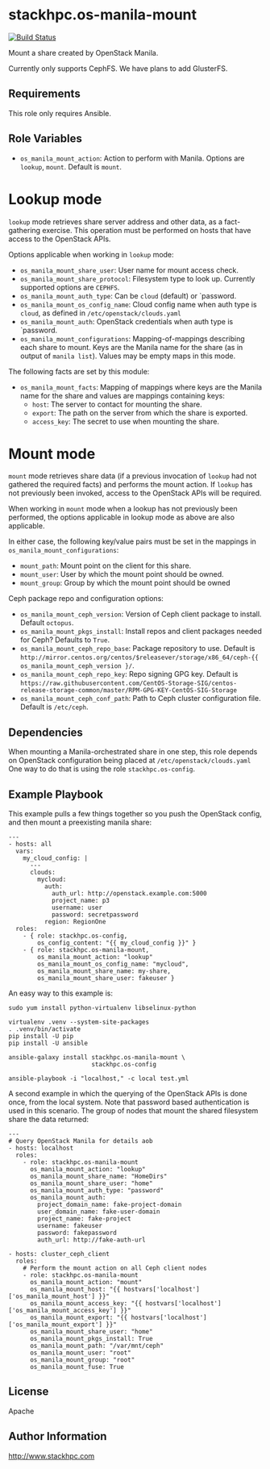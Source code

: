 stackhpc.os-manila-mount
========================

[![Build Status](https://www.travis-ci.org/stackhpc/ansible-role-os-manila-mount.svg?branch=master)](https://www.travis-ci.org/stackhpc/ansible-role-os-manila-mount)

Mount a share created by OpenStack Manila.

Currently only supports CephFS. We have plans to add GlusterFS.

Requirements
------------

This role only requires Ansible.

Role Variables
--------------

* `os_manila_mount_action`: Action to perform with Manila.  Options are
  `lookup`, `mount`.  Default is `mount`.

Lookup mode
===========

`lookup` mode retrieves share server address and other data, as a fact-gathering
exercise.  This operation must be performed on hosts that have access to the
OpenStack APIs.

Options applicable when working in `lookup` mode:

* `os_manila_mount_share_user`: User name for mount access check.
* `os_manila_mount_share_protocol`: Filesystem type to look up.  Currently 
  supported options are `CEPHFS`.
* `os_manila_mount_auth_type`: Can be `cloud` (default) or `password.
* `os_manila_mount_os_config_name`: Cloud config name when auth type is `cloud`,
  as defined in `/etc/openstack/clouds.yaml`
* `os_manila_mount_auth`: OpenStack credentials when auth type is `password.  
* `os_manila_mount_configurations`: Mapping-of-mappings describing each share to mount. Keys are the Manila name for the share (as in output of `manila list`). Values may be empty maps in this mode.


The following facts are set by this module:

* `os_manila_mount_facts`: Mapping of mappings where keys are the Manila name for the share and values are mappings containing keys:
  * `host`: The server to contact for mounting the share.
  * `export`: The path on the server from which the share is exported.
  * `access_key`: The secret to use when mounting the share.

Mount mode
==========

`mount` mode retrieves share data (if a previous invocation of `lookup` had not
gathered the required facts) and performs the mount action.  If `lookup` has not
previously been invoked, access to the OpenStack APIs will be required.

When working in `mount` mode when a lookup has not previously been performed, the options applicable in lookup mode as above are also applicable.

In either case, the following key/value pairs must be set in the mappings in `os_manila_mount_configurations`:

* `mount_path`: Mount point on the client for this share.
* `mount_user`: User by which the mount point should be owned.
* `mount_group`: Group by which the mount point should be owned

Ceph package repo and configuration options:

* `os_manila_mount_ceph_version`: Version of Ceph client package to install. Default `octopus`.
* `os_manila_mount_pkgs_install`: Install repos and client packages needed for Ceph?
  Defaults to `True`.
* `os_manila_mount_ceph_repo_base`: Package repository to use.
  Default is `http://mirror.centos.org/centos/$releasever/storage/x86_64/ceph-{{ os_manila_mount_ceph_version }/`.
* `os_manila_mount_ceph_repo_key`: Repo signing GPG key.
  Default is `https://raw.githubusercontent.com/CentOS-Storage-SIG/centos-release-storage-common/master/RPM-GPG-KEY-CentOS-SIG-Storage`
* `os_manila_mount_ceph_conf_path`: Path to Ceph cluster configuration file.
  Default is `/etc/ceph`.


Dependencies
------------

When mounting a Manila-orchestrated share in one step, this role depends on
OpenStack configuration being placed at `/etc/openstack/clouds.yaml`
One way to do that is using the role ``stackhpc.os-config``.

Example Playbook
----------------

This example pulls a few things together so you push the OpenStack config,
and then mount a preexisting manila share:

    ---
    - hosts: all
      vars:
        my_cloud_config: |
          ---
          clouds:
            mycloud:
              auth:
                auth_url: http://openstack.example.com:5000
                project_name: p3
                username: user
                password: secretpassword
              region: RegionOne
      roles:
        - { role: stackhpc.os-config,
            os_config_content: "{{ my_cloud_config }}" }
        - { role: stackhpc.os-manila-mount,
            os_manila_mount_action: "lookup"
            os_manila_mount_os_config_name: "mycloud",
            os_manila_mount_share_name: my-share,
            os_manila_mount_share_user: fakeuser }

An easy way to this example is:

    sudo yum install python-virtualenv libselinux-python

    virtualenv .venv --system-site-packages
    . .venv/bin/activate
    pip install -U pip
    pip install -U ansible

    ansible-galaxy install stackhpc.os-manila-mount \
                           stackhpc.os-config

    ansible-playbook -i "localhost," -c local test.yml

A second example in which the querying of the OpenStack APIs is done once,
from the local system. Note that password based authentication is used in this
scenario. The group of nodes that mount the shared filesystem share the data
returned:

    ---
    # Query OpenStack Manila for details aob
    - hosts: localhost
      roles:
        - role: stackhpc.os-manila-mount
          os_manila_mount_action: "lookup"
          os_manila_mount_share_name: "HomeDirs"
          os_manila_mount_share_user: "home"
          os_manila_mount_auth_type: "password"
          os_manila_mount_auth:
            project_domain_name: fake-project-domain
            user_domain_name: fake-user-domain
            project_name: fake-project
            username: fakeuser
            password: fakepassword
            auth_url: http://fake-auth-url

    - hosts: cluster_ceph_client
      roles:
        # Perform the mount action on all Ceph client nodes
        - role: stackhpc.os-manila-mount
          os_manila_mount_action: "mount"
          os_manila_mount_host: "{{ hostvars['localhost']['os_manila_mount_host'] }}"
          os_manila_mount_access_key: "{{ hostvars['localhost']['os_manila_mount_access_key'] }}"
          os_manila_mount_export: "{{ hostvars['localhost']['os_manila_mount_export'] }}"
          os_manila_mount_share_user: "home"
          os_manila_mount_pkgs_install: True
          os_manila_mount_path: "/var/mnt/ceph"
          os_manila_mount_user: "root"
          os_manila_mount_group: "root"
          os_manila_mount_fuse: True


License
-------

Apache

Author Information
------------------

http://www.stackhpc.com
